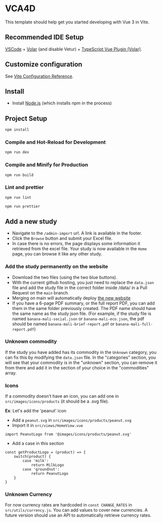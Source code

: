 # VCA4D

This template should help get you started developing with Vue 3 in Vite.

## Recommended IDE Setup

[VSCode](https://code.visualstudio.com/) + [Volar](https://marketplace.visualstudio.com/items?itemName=Vue.volar) (and disable Vetur) + [TypeScript Vue Plugin (Volar)](https://marketplace.visualstudio.com/items?itemName=Vue.vscode-typescript-vue-plugin).

## Customize configuration

See [Vite Configuration Reference](https://vitejs.dev/config/).

## Install

- Install [Node.js](https://nodejs.org/en/) (which installs npm in the process)

## Project Setup

```sh
npm install
```

### Compile and Hot-Reload for Development

```sh
npm run dev
```

### Compile and Minify for Production

```sh
npm run build
```

### Lint and prettier

```sh
npm run lint

npm run prettier
```

## Add a new study

- Navigate to the `/admin-import` url. A link is available in the footer.
- Click the `Browse` button and submit your Excel file.
- In case there is no errors, the page displays some information it retrieved from the excel file. Your study is now available in the `Home` page, you can browse it like any other study.

### Add the study permanently on the website

- Download the two files (using the two blue buttons).
- With the current github hosting, you just need to replace the `data.json` file and add the study file in the correct folder inside /data/ in a Pull Request on the `main` branch.
- Merging on main will automatically deploy [the new website](https://VCA4D.github.io/VCA4D/dist/)
- If you have a 6-page PDF summary, or the full report PDF, you can add them in the same folder previously created. The PDF name should have the same name as the study json file. (For example, if the study file is named `banana-mali-social.json` or `banana-mali-eco.json`, the pdf should be named `banana-mali-brief-report.pdf` or `banana-mali-full-report.pdf`)

### Unknown commodity

If the study you have added has its commodity in the `Unknown` category, you can fix this by modifying the `data.json` file.
In the "categories" section, you will see that your commodity is in the "unknown" section, you can remove it from there and add it in the section of your choice in the "commodities" array.

### Icons

If a commodity doesn't have an icon, you can add one in `src/images/icons/products` (it should be a .svg file).

**Ex**: Let's add the 'peanut' icon

- Add a `peanut.svg` in `src/images/icons/products/peanut.svg`
- Import it in `src/views/HomeView.vue`

```
import PeanutLogo from '@images/icons/products/peanut.svg'
```

- Add a case in this section

```
const getProductLogo = (product) => {
    switch(product) {
        case 'milk':
            return MilkLogo
        case 'groundnut':
            return PeanutLogo
    }
}
```

### Unknown Currency

For now currency rates are hardcoded in `const CHANGE_RATES` in `src/utils/currency.js`. You can add values to cover new currencies. A future version should use an API to automatically retrieve currency rates.
